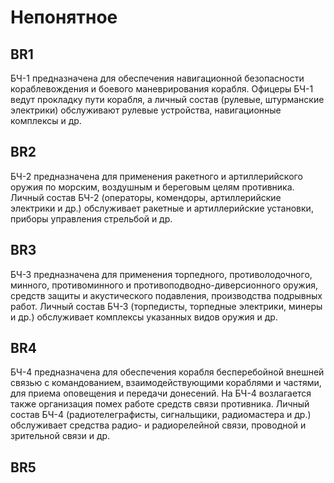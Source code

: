 # Непонятное

## BR1
БЧ-1 предназначена для обеспечения навигационной безопасности кораблевождения и боевого маневрирования корабля. Офицеры БЧ-1 ведут прокладку пути корабля, а личный состав (рулевые, штурманские электрики) обслуживают рулевые устройства, навигационные комплексы и др.

## BR2
 БЧ-2 предназначена для применения ракетного и артиллерийского оружия по морским, воздушным и береговым целям противника. Личный состав БЧ-2 (операторы, комендоры, артиллерийские электрики и др.) обслуживает ракетные и артиллерийские установки, приборы управления стрельбой и др.
 
## BR3
БЧ-З предназначена для применения торпедного, противолодочного, минного, противоминного и противоподводно-диверсионного оружия, средств защиты и акустического подавления, производства подрывных работ. Личный состав БЧ-З (торпедисты, торпедные электрики, минеры и др.) обслуживает комплексы указанных видов оружия и др.

## BR4
БЧ-4 предназначена для обеспечения корабля бесперебойной внешней связью с командованием, взаимодействующими кораблями и частями, для приема оповещения и передачи донесений. На БЧ-4 возлагается также организация помех работе средств связи противника. Личный состав БЧ-4 (радиотелеграфисты, сигнальщики, радиомастера и др.) обслуживает средства радио- и радиорелейной связи, проводной и зрительной связи и др.

## BR5